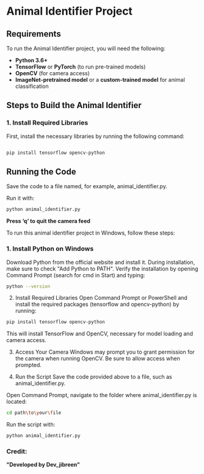 # Animal Identifier Project

## **Requirements**

To run the Animal Identifier project, you will need the following:

- **Python 3.6+**
- **TensorFlow** or **PyTorch** (to run pre-trained models)
- **OpenCV** (for camera access)
- **ImageNet-pretrained model** or a **custom-trained model** for animal classification

## **Steps to Build the Animal Identifier**

### **1. Install Required Libraries**

First, install the necessary libraries by running the following command:

```bash

pip install tensorflow opencv-python

```

## **Running the Code**
Save the code to a file named, for example, animal_identifier.py.

Run it with:


```bash
python animal_identifier.py
```
**Press ‘q’ to quit the camera feed**


To run this animal identifier project in Windows, follow these steps:

### 1. Install Python on Windows
Download Python from the official website and install it.
During installation, make sure to check "Add Python to PATH".
Verify the installation by opening Command Prompt (search for cmd in Start) and typing:
```bash
python --version
```
2. Install Required Libraries
Open Command Prompt or PowerShell and install the required packages (tensorflow and opencv-python) by running:

```bash
pip install tensorflow opencv-python
```
This will install TensorFlow and OpenCV, necessary for model loading and camera access.

3. Access Your Camera
Windows may prompt you to grant permission for the camera when running OpenCV. Be sure to allow access when prompted.

4. Run the Script
Save the code provided above to a file, such as animal_identifier.py.

Open Command Prompt, navigate to the folder where animal_identifier.py is located:

```bash
cd path\to\your\file
```
Run the script with:

```bash
python animal_identifier.py
```


### Credit:
**"Developed by Dev_jibreen"**
